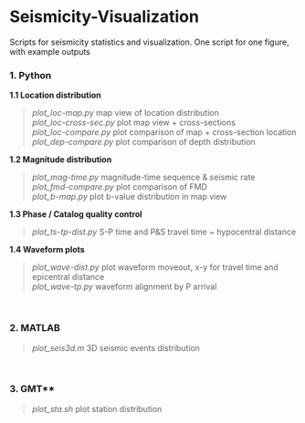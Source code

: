 # Seismicity-Visualization
Scripts for seismicity statistics and visualization. One script for one figure, with example outputs <br>

### 1. Python
**1.1 Location distribution** <br>
>*plot_loc-map.py*  map view of location distribution <br>
>*plot_loc-cross-sec.py*  plot map view + cross-sections <br>
>*plot_loc-compare.py*  plot comparison of map + cross-section location <br>
>*plot_dep-compare.py*  plot comparison of depth distribution <br>

**1.2 Magnitude distribution** <br>
>*plot_mag-time.py*  magnitude-time sequence & seismic rate <br>
>*plot_fmd-compare.py*  plot comparison of FMD <br>
>*plot_b-map.py*  plot b-value distribution in map view <br>

**1.3 Phase / Catalog quality control** <br>
>*plot_ts-tp-dist.py*  S-P time and P&S travel time ~ hypocentral distance <br>

**1.4 Waveform plots** <br>
>*plot_wave-dist.py*  plot waveform moveout, x-y for travel time and epicentral distance <br>
>*plot_wave-tp.py*  waveform alignment by P arrival <br>
<br>

### 2. MATLAB <br>
>*plot_seis3d.m*  3D seismic events distribution <br>
<br>

### 3. GMT** <br>
>*plot_sta.sh*  plot station distribution <br>
